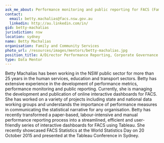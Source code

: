 ```yaml
---
ask_me_about: Performance monitoring and public reporting for FACS (Family and Community Services)
contact:
  email: betty.machalias@facs.nsw.gov.au
  linkedin: http://au.linkedin.com/in/
gid: betty-machalias
jurisdiction: nsw
location: sydney
name: Betty Machalias
organisation: Family and Community Services
photo_url: /resources/images/mentors/betty-machalias.jpg
position_title: A/Director Performance Reporting, Corporate Governance and Performance
type: Data Mentor
---
```


Betty Machalias has been working in the NSW public sector for more than 25 years in the human services, education and transport sectors. Betty has extensive experience in the development of performance metrics, performance monitoring and public reporting. Currently, she is managing the development and publication of online interactive dashboards for FACS. She has worked on a variety of projects including state and national data working groups and understands the importance of performance measures in communicating the statistical narrative for any organisation. Betty has recently transformed a paper-based, labour-intensive and manual performance reporting process into a streamlined, efficient and user-friendly series of interactive dashboards for FACS using Tableau. She recently showcased FACS Statistics at the World Statistics Day on 20 October 2015 and presented at the Tableau Conference in Sydney.
